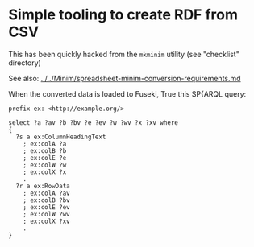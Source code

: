 # Simple tooling to create RDF from CSV

This has been quickly hacked from the `mkminim` utility (see "checklist" directory)

See also: [../../Minim/spreadsheet-minim-conversion-requirements.md]()

When the converted data is loaded to Fuseki, True this SP{ARQL query:

    prefix ex: <http://example.org/>

    select ?a ?av ?b ?bv ?e ?ev ?w ?wv ?x ?xv where 
    { 
      ?s a ex:ColumnHeadingText 
        ; ex:colA ?a
        ; ex:colB ?b 
        ; ex:colE ?e
        ; ex:colW ?w 
        ; ex:colX ?x
        .
      ?r a ex:RowData 
        ; ex:colA ?av 
        ; ex:colB ?bv 
        ; ex:colE ?ev 
        ; ex:colW ?wv 
        ; ex:colX ?xv 
        .
    }
